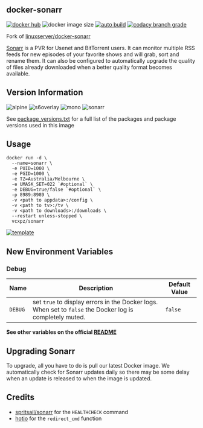 ## docker-sonarr

[![docker hub](https://img.shields.io/badge/docker_hub-link-blue?style=for-the-badge&logo=docker)](https://hub.docker.com/r/vcxpz/sonarr) ![docker image size](https://img.shields.io/docker/image-size/vcxpz/sonarr?style=for-the-badge&logo=docker) [![auto build](https://img.shields.io/badge/docker_builds-automated-blue?style=for-the-badge&logo=docker?color=d1aa67)](https://github.com/hydazz/docker-sonarr/actions?query=workflow%3A"Auto+Builder+CI") [![codacy branch grade](https://img.shields.io/codacy/grade/2a0ea72f05114ed5add23ea922b7bcb3/main?style=for-the-badge&logo=codacy)](https://app.codacy.com/gh/hydazz/docker-sonarr)

Fork of [linuxserver/docker-sonarr](https://github.com/linuxserver/docker-sonarr/)

[Sonarr](https://sonarr.tv/) is a PVR for Usenet and BitTorrent users. It can monitor multiple RSS feeds for new episodes of your favorite shows and will grab, sort and rename them. It can also be configured to automatically upgrade the quality of files already downloaded when a better quality format becomes available.

## Version Information

![alpine](https://img.shields.io/badge/alpine-edge-0D597F?style=for-the-badge&logo=alpine-linux) ![s6overlay](https://img.shields.io/badge/s6_overlay-2.1.0.2-blue?style=for-the-badge) ![mono](https://img.shields.io/badge/mono-6.12.0.107-blue?style=for-the-badge) ![sonarr](https://img.shields.io/badge/sonarr--blue?style=for-the-badge)

See [package_versions.txt](package_versions.txt) for a full list of the packages and package versions used in this image

## Usage

    docker run -d \
      --name=sonarr \
      -e PUID=1000 \
      -e PGID=1000 \
      -e TZ=Australia/Melbourne \
      -e UMASK_SET=022 `#optional` \
      -e DEBUG=true/false `#optional` \
      -p 8989:8989 \
      -v <path to appdata>:/config \
      -v <path to tv>:/tv \
      -v <path to downloads>:/downloads \
      --restart unless-stopped \
      vcxpz/sonarr

[![template](https://img.shields.io/badge/unraid_template-ff8c2f?style=for-the-badge&logo=docker?color=d1aa67)](https://github.com/hydazz/docker-templates/blob/main/hydaz/sonarr.xml)

## New Environment Variables

### Debug

| Name    | Description                                                                                              | Default Value |
| ------- | -------------------------------------------------------------------------------------------------------- | ------------- |
| `DEBUG` | set `true` to display errors in the Docker logs. When set to `false` the Docker log is completely muted. | `false`       |

**See other variables on the official [README](https://github.com/linuxserver/docker-sonarr/)**

## Upgrading Sonarr

To upgrade, all you have to do is pull our latest Docker image. We automatically check for Sonarr updates daily so there may be some delay when an update is released to when the image is updated.

## Credits

-   [spritsail/sonarr](https://github.com/spritsail/sonarr) for the `HEALTHCHECK` command
-   [hotio](https://github.com/hotio) for the `redirect_cmd` function
